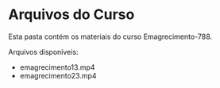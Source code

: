 # Arquivos do Curso

Esta pasta contém os materiais do curso Emagrecimento-788.

Arquivos disponíveis:
- emagrecimento13.mp4
- emagrecimento23.mp4